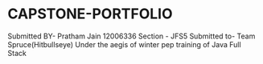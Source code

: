 # CAPSTONE-PORTFOLIO
Submitted BY-
Pratham Jain
12006336
Section - JFS5
Submitted to-
Team Spruce(Hitbullseye)
Under the aegis of winter pep training of Java Full Stack
